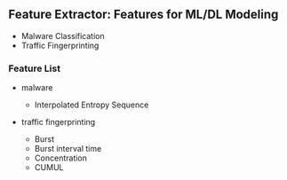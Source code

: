 ## Feature Extractor: Features for ML/DL Modeling

- Malware Classification
- Traffic Fingerprinting



### Feature List

* malware
   - Interpolated Entropy Sequence
   
* traffic fingerprinting
   - Burst
   - Burst interval time
   - Concentration
   - CUMUL
